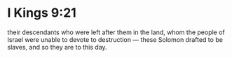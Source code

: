 # I Kings 9:21

their descendants who were left after them in the land, whom the people of Israel were unable to devote to destruction — these Solomon drafted to be slaves, and so they are to this day.
